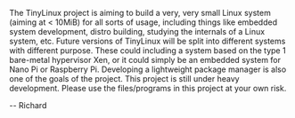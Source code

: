 
  The TinyLinux project is aiming to build a very, very small Linux system (aiming at < 10MiB) for all sorts of usage, including things like embedded system development, distro building, studying the internals of a Linux system, etc.
  Future versions of TinyLinux will be split into different systems with different purpose. These could including a system based on the type 1 bare-metal hypervisor Xen, or it could simply be an embedded system for Nano Pi or Raspberry Pi. Developing a lightweight package manager is also one of the goals of the project.
  This project is still under heavy development. Please use the files/programs in this project at your own risk. 
  
-- Richard
